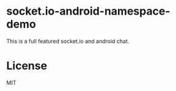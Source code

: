 # socket.io-android-namespace-demo

This is a full featured socket.io and android chat.


# License
MIT